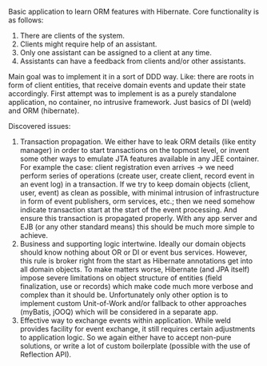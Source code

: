 Basic application to learn ORM features with Hibernate.
Core functionality is as follows:
1. There are clients of the system.
2. Clients might require help of an assistant.
3. Only one assistant can be assigned to a client at any time.
4. Assistants can have a feedback from clients and/or other assistants.

Main goal was to implement it in a sort of DDD way. 
Like: there are roots in form of client entities, that receive domain events and update their state accordingly.
First attempt was to implement is as a purely standalone application, no container, no intrusive framework.
Just basics of DI (weld) and ORM (hibernate).

Discovered issues:
1. Transaction propagation. We either have to leak ORM details (like entity manager) in order to start transactions on
the topmost level, or invent some other ways to emulate JTA features available in any JEE container.
For example the case: client registration even arrives -> we need perform series of operations (create user, create client, record event in an event log) in a transaction.
If we try to keep domain objects (client, user, event) as clean as possible, with minimal intrusion of infrastructure in 
form of event publishers, orm services, etc.; then we need somehow indicate transaction start at the start of the event processing.
And ensure this transaction is propagated properly.
With any app server and EJB (or any other standard means) this should be much more simple to achieve.
2. Business and supporting logic intertwine. Ideally our domain objects should know nothing about OR or DI or event bus services.
However, this rule is broker right from the start as Hibernate annotations get into all domain objects.
To make matters worse, Hibernate (and JPA itself) impose severe limitations on object structure of entities (field finalization, use or records) 
which make code much more verbose and complex than it should be. 
Unfortunately only other option is to implement custom Unit-of-Work and/or fallback to other approaches (myBatis, jOOQ) which will be considered in a separate app.
3. Effective way to exchange events within application. While weld provides facility for event exchange, it still requires 
certain adjustments to application logic. So we again either have to accept non-pure solutions, or write a lot of custom boilerplate (possible with the use of Reflection API).
